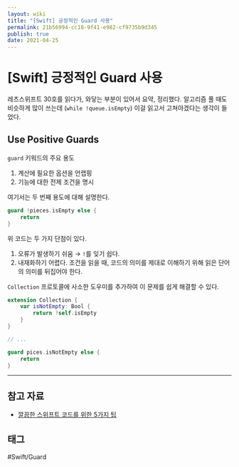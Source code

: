 ```yaml
---
layout: wiki
title: "[Swift] 긍정적인 Guard 사용"
permalink: 21b56994-cc18-9f41-e982-cf9735b9d345
publish: true
date: 2021-04-25
---
```


# \[Swift] 긍정적인 Guard 사용

레츠스위프트 30호를 읽다가, 와닿는 부분이 있어서 요약, 정리했다. 알고리즘 풀 때도 비슷하게 많이 쓰는데 (`while !queue.isEmpty`) 이걸 읽고서 고쳐야겠다는 생각이 들었다.

## Use Positive Guards

`guard` 키워드의 주요 용도

1.  계산에 필요한 옵션을 언랩핑
2.  기능에 대한 전제 조건을 명시

여기서는 두 번째 용도에 대해 설명한다.

```swift
guard !pieces.isEmpty else {
    return
}
```

위 코드는 두 가지 단점이 있다.

1.  오류가 발생하기 쉬움 → `!`를 잊기 쉽다.
2.  내재화하기 어렵다. 조건을 읽을 때, 코드의 의미를 제대로 이해하기 위해 읽은 단어의 의미를 뒤집어야 한다.

`Collection` 프로토콜에 사소한 도우미를 추가하여 이 문제를 쉽게 해결할 수 있다.

```swift
extension Collection {
    var isNotEmpty: Bool {
        return !self.isEmpty
    }
}

// ...

guard pices.isNotEmpty else {
    return
}
```

---

## 참고 자료

- [깔끔한 스위프트 코드를 위한 5가지 팁](https://betterprogramming.pub/5-tips-to-write-clean-swift-code-2ef287a11500)

## 태그

#Swift/Guard